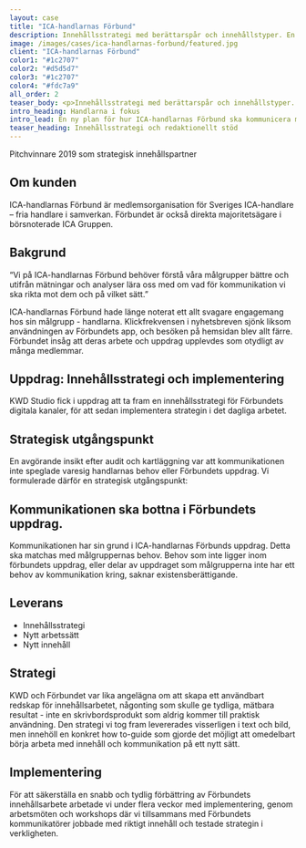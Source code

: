 ```yaml
---
layout: case
title: "ICA-handlarnas Förbund"
description: Innehållsstrategi med berättarspår och innehållstyper. En ny plan för hur ICA-handlarnas Förbund ska kommunicera med sina målgrupper.
image: /images/cases/ica-handlarnas-forbund/featured.jpg
client: "ICA-handlarnas Förbund"
color1: "#1c2707"
color2: "#d5d5d7"
color3: "#1c2707"
color4: "#fdc7a9"
all_order: 2
teaser_body: <p>Innehållsstrategi med berättarspår och innehållstyper. En ny plan för hur ICA-handlarnas Förbund ska kommunicera med sina målgrupper.</p>
intro_heading: Handlarna i fokus
intro_lead: En ny plan för hur ICA-handlarnas Förbund ska kommunicera med sina målgrupper.
teaser_heading: Innehållsstrategi och redaktionellt stöd
---
```

Pitchvinnare 2019 som strategisk innehållspartner 

## Om kunden

ICA-handlarnas Förbund är medlemsorganisation för Sveriges ICA-handlare – fria handlare i samverkan. Förbundet är också direkta majoritetsägare i börsnoterade ICA Gruppen.

## Bakgrund

“Vi på ICA-handlarnas Förbund behöver förstå våra målgrupper bättre och utifrån mätningar och analyser lära oss med om vad för kommunikation vi ska rikta mot dem och på vilket sätt.”

ICA-handlarnas Förbund hade länge noterat ett allt svagare engagemang hos sin målgrupp - handlarna. Klickfrekvensen i nyhetsbreven sjönk liksom användningen av Förbundets app, och besöken på hemsidan blev allt färre. Förbundet insåg att deras arbete och uppdrag upplevdes som otydligt av många medlemmar.

## Uppdrag: Innehållsstrategi och implementering 

KWD Studio fick i uppdrag att ta fram en innehållsstrategi för Förbundets digitala kanaler, för att sedan implementera strategin i det dagliga arbetet.

## Strategisk utgångspunkt

En avgörande insikt efter audit och kartläggning var att kommunikationen inte speglade varesig handlarnas behov eller Förbundets uppdrag.
Vi formulerade därför en strategisk utgångspunkt:

## Kommunikationen ska bottna i Förbundets uppdrag.

Kommunikationen har sin grund i ICA-handlarnas Förbunds uppdrag. Detta ska matchas med målgruppernas behov. Behov som inte ligger inom förbundets uppdrag, eller delar av uppdraget som målgrupperna inte har ett behov av kommunikation kring, saknar existensberättigande.

## Leverans

- Innehållsstrategi 
- Nytt arbetssätt 
- Nytt innehåll

## Strategi
KWD och Förbundet var lika angelägna om att skapa ett användbart redskap för innehållsarbetet, någonting som skulle ge tydliga, mätbara resultat - inte en skrivbordsprodukt som aldrig kommer till praktisk användning. Den strategi vi tog fram levererades visserligen i text och bild, men innehöll en konkret how to-guide som gjorde det möjligt att omedelbart börja arbeta med innehåll och kommunikation på ett nytt sätt.

## Implementering
För att säkerställa en snabb och tydlig förbättring av Förbundets innehållsarbete arbetade vi under flera veckor med implementering, genom arbetsmöten och workshops där vi tillsammans med Förbundets kommunikatörer jobbade med riktigt innehåll och testade strategin i verkligheten.

